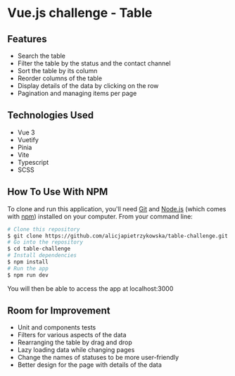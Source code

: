 # Vue.js challenge - Table

## Features
- Search the table
- Filter the table by the status and the contact channel
- Sort the table by its column
- Reorder columns of the table
- Display details of the data by clicking on the row
- Pagination and managing items per page

## Technologies Used
- Vue 3
- Vuetify
- Pinia
- Vite
- Typescript
- SCSS

## How To Use With NPM

To clone and run this application, you'll need [Git](https://git-scm.com) and [Node.js](https://nodejs.org/en/download/) (which comes with [npm](http://npmjs.com)) installed on your computer. From your command line:

```bash
# Clone this repository
$ git clone https://github.com/alicjapietrzykowska/table-challenge.git
# Go into the repository
$ cd table-challenge
# Install dependencies
$ npm install
# Run the app
$ npm run dev
```
You will then be able to access the app at localhost:3000

## Room for Improvement
- Unit and components tests
- Filters for various aspects of the data
- Rearranging the table by drag and drop
- Lazy loading data while changing pages
- Change the names of statuses to be more user-friendly
- Better design for the page with details of the data
